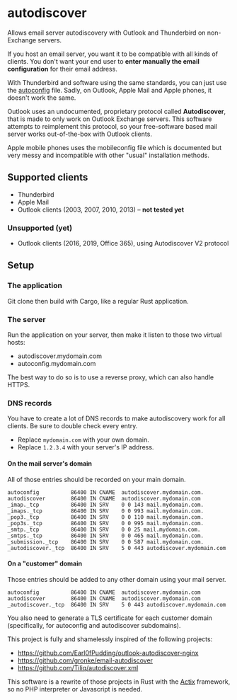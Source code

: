 # autodiscover

Allows email server autodiscovery with Outlook and Thunderbird on non-Exchange servers.

If you host an email server, you want it to be compatible with all kinds of clients. You don't want your end user to **enter manually the email configuration** for their email address.

With Thunderbird and software using the same standards, you can just use the [autoconfig](https://developer.mozilla.org/en-US/docs/Mozilla/Thunderbird/Autoconfiguration) file. Sadly, on Outlook, Apple Mail and Apple phones, it doesn't work the same.

Outlook uses an undocumented, proprietary protocol called **Autodiscover**, that is made to only work on Outlook Exchange servers. This software attempts to reimplement this protocol, so your free-software based mail server works out-of-the-box with Outlook clients.

Apple mobile phones uses the mobileconfig file which is documented but very messy and incompatible with other "usual" installation methods.

## Supported clients
- Thunderbird
- Apple Mail
- Outlook clients (2003, 2007, 2010, 2013) – **not tested yet**

### Unsupported (yet)
- Outlook clients (2016, 2019, Office 365), using Autodiscover V2 protocol

## Setup

### The application

Git clone then build with Cargo, like a regular Rust application.

### The server

Run the application on your server, then make it listen to those two virtual hosts:
- autodiscover.mydomain.com
- autoconfig.mydomain.com

The best way to do so is to use a reverse proxy, which can also handle HTTPS.

### DNS records

You have to create a lot of DNS records to make autodiscovery work for all clients. Be sure to double check every entry.

- Replace `mydomain.com` with your own domain.
- Replace `1.2.3.4` with your server's IP address.

#### On the mail server's domain

All of those entries should be recorded on your main domain.

```
autoconfig          86400 IN CNAME  autodiscover.mydomain.com.
autodiscover        86400 IN CNAME  autodiscover.mydomain.com
_imap._tcp          86400 IN SRV    0 0 143 mail.mydomain.com.
_imaps._tcp         86400 IN SRV    0 0 993 mail.mydomain.com.
_pop3._tcp          86400 IN SRV    0 0 110 mail.mydomain.com.
_pop3s._tcp         86400 IN SRV    0 0 995 mail.mydomain.com.
_smtp._tcp          86400 IN SRV    0 0 25 mail.mydomain.com.
_smtps._tcp         86400 IN SRV    0 0 465 mail.mydomain.com.
_submission._tcp    86400 IN SRV    0 0 587 mail.mydomain.com.
_autodiscover._tcp  86400 IN SRV    5 0 443 autodiscover.mydomain.com
```

#### On a "customer" domain

Those entries should be added to any other domain using your mail server.

```
autoconfig          86400 IN CNAME 	autodiscover.mydomain.com
autodiscover        86400 IN CNAME 	autodiscover.mydomain.com
_autodiscover._tcp  86400 IN SRV 	5 0 443 autodiscover.mydomain.com
```

You also need to generate a TLS certificate for each customer domain (specifically, for autoconfig and autodiscover subdomains).


This project is fully and shamelessly inspired of the following projects:
- https://github.com/Earl0fPudding/outlook-autodiscover-nginx
- https://github.com/gronke/email-autodiscover
- https://github.com/Tiliq/autodiscover.xml

This software is a rewrite of those projects in Rust with the [Actix](https://actix.rs) framework, so no PHP interpreter or Javascript is needed.

